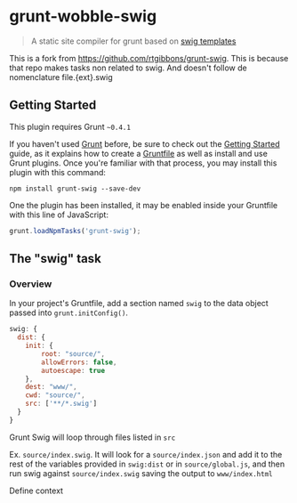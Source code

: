 # grunt-wobble-swig

> A static site compiler for grunt based on
[swig templates](http://paularmstrong.github.com/swig/)

This is a fork from https://github.com/rtgibbons/grunt-swig. This is because
that repo makes tasks non related to swig. And doesn't follow de nomenclature
file.{ext}.swig

## Getting Started
This plugin requires Grunt `~0.4.1`

If you haven't used [Grunt](http://gruntjs.com/) before, be sure to check out
the [Getting Started](http://gruntjs.com/getting-started) guide, as it explains
how to create a [Gruntfile](http://gruntjs.com/sample-gruntfile) as well as
install and use Grunt plugins. Once you're familiar with that process, you
may install this plugin with this command:

```shell
npm install grunt-swig --save-dev
```

One the plugin has been installed, it may be enabled inside your Gruntfile with
this line of JavaScript:

```js
grunt.loadNpmTasks('grunt-swig');
```

## The "swig" task

### Overview
In your project's Gruntfile, add a section named `swig` to the data object
passed into `grunt.initConfig()`.

```js
swig: {
  dist: {
    init: {
        root: "source/",
        allowErrors: false,
        autoescape: true
    },
    dest: "www/",
    cwd: "source/",
    src: ['**/*.swig']
  }
}
```

Grunt Swig will loop through files listed in `src`

Ex. `source/index.swig`. It will look for a `source/index.json` and add it to
the rest of the variables provided in `swig:dist` or in `source/global.js`, and then run swig
against `source/index.swig` saving the output to `www/index.html`

Define context
